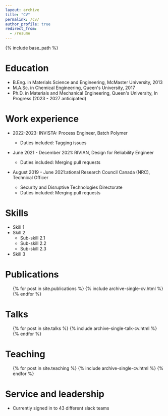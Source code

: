```yaml
---
layout: archive
title: "CV"
permalink: /cv/
author_profile: true
redirect_from:
  - /resume
---
```


{% include base_path %}

Education
======
* B.Eng. in Materials Science and Engineering, McMaster University, 2013
* M.A.Sc. in Chemical Engineering, Queen's University, 2017
* Ph.D. in Materials and Mechanical Engineering, Queen's University, In Progress (2023 - 2027 anticipated)

Work experience
======
* 2022-2023: INVISTA: Process Engineer, Batch Polymer
  * Duties included: Tagging issues

* June 2021 - December 2021: RIVIAN, Design for Reliability Engineer
  * Duties included: Merging pull requests
 
* August 2019 - June 2021:ational Research Council Canada (NRC), Technical Officer
  * Security and Disruptive Technologies Directorate
  * Duties included: Merging pull requests
  
Skills
======
* Skill 1
* Skill 2
  * Sub-skill 2.1
  * Sub-skill 2.2
  * Sub-skill 2.3
* Skill 3

Publications
======
  <ul>{% for post in site.publications %}
    {% include archive-single-cv.html %}
  {% endfor %}</ul>
  
Talks
======
  <ul>{% for post in site.talks %}
    {% include archive-single-talk-cv.html %}
  {% endfor %}</ul>
  
Teaching
======
  <ul>{% for post in site.teaching %}
    {% include archive-single-cv.html %}
  {% endfor %}</ul>
  
Service and leadership
======
* Currently signed in to 43 different slack teams
